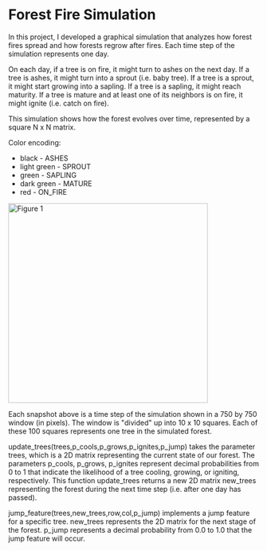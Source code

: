 # Forest Fire Simulation

In this project, I developed a graphical simulation that analyzes how forest fires spread and how forests regrow after fires. Each time step of the simulation represents one day.

On each day, if a tree is on fire, it might turn to ashes on the next day. If a tree is ashes, it might turn into a sprout (i.e. baby tree). If a tree is a sprout, it might start growing into a sapling. If a tree is a sapling, it might reach maturity. If a tree is mature and at least one of its neighbors is on fire, it might ignite (i.e. catch on fire).

This simulation shows how the forest evolves over time, represented by a square N x N matrix.

Color encoding:
* black - ASHES
* light green - SPROUT
* green - SAPLING
* dark green - MATURE
* red - ON_FIRE

<img width="400" alt="Figure 1" src="https://user-images.githubusercontent.com/60496370/73511692-d75abe00-43a3-11ea-9147-84c8e7282bf7.png">

Each snapshot above is a time step of the simulation shown in a 750 by 750 window (in pixels). The window is "divided" up into 10 x 10 squares. Each of these 100 squares represents one tree in the simulated forest.

update_trees(trees,p_cools,p_grows,p_ignites,p_jump) takes the parameter trees, which is a 2D matrix representing the current state of our forest. The parameters p_cools, p_grows, p_ignites represent decimal probabilities from 0 to 1 that indicate the likelihood of a tree cooling, growing, or igniting, respectively. This function update_trees returns a new 2D matrix new_trees representing the forest during the next time step (i.e. after one day has passed).

jump_feature(trees,new_trees,row,col,p_jump) implements a jump feature for a specific tree. new_trees represents the 2D matrix for the next stage of the forest. p_jump represents a decimal probability from 0.0 to 1.0 that the jump feature will occur.
